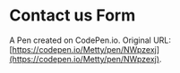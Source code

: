 # Contact us Form

A Pen created on CodePen.io. Original URL: [https://codepen.io/Metty/pen/NWpzexj](https://codepen.io/Metty/pen/NWpzexj).

